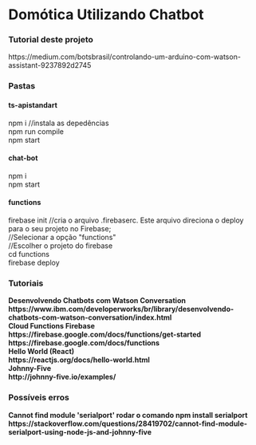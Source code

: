 <h1>Domótica Utilizando Chatbot</h1>
<h3>Tutorial deste projeto</h3>
https://medium.com/botsbrasil/controlando-um-arduino-com-watson-assistant-9237892d2745
<h3>Pastas</h3>
<h4>ts-apistandart</h4>
npm i //instala as depedências<br/>
npm run compile<br/>
npm start<br/>
<h4>chat-bot</h4>
npm i<br/>
npm start<br/>
<h4>functions</h4>
firebase init //cria o arquivo .firebaserc. Este arquivo direciona o deploy para o seu projeto no Firebase;<br/>
//Selecionar a opção "functions"<br/>
//Escolher o projeto do firebase<br/>
cd functions<br/>
firebase deploy<br/>
<h3>Tutoriais</h3>
<b>Desenvolvendo Chatbots com Watson Conversation<b/><br/>
https://www.ibm.com/developerworks/br/library/desenvolvendo-chatbots-com-watson-conversation/index.html<br/>
<b>Cloud Functions Firebase</b></br>
https://firebase.google.com/docs/functions/get-started</br>
https://firebase.google.com/docs/functions
<br/><b>Hello World (React)</b></br>
https://reactjs.org/docs/hello-world.html
<br/><b>Johnny-Five</b><br/>
http://johnny-five.io/examples/

<h3>Possíveis erros</h3>
Cannot find module 'serialport'
rodar o comando npm install serialport
https://stackoverflow.com/questions/28419702/cannot-find-module-serialport-using-node-js-and-johnny-five

